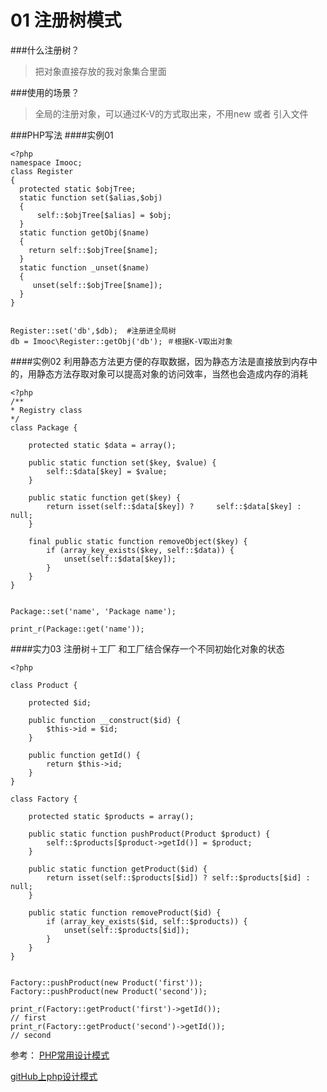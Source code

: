 # 01 注册树模式

###什么注册树？

>    把对象直接存放的我对象集合里面

###使用的场景？
 
>   全局的注册对象，可以通过K-V的方式取出来，不用new 或者 引入文件


###PHP写法
####实例01
```
<?php
namespace Imooc;
class Register
{
  protected static $objTree;
  static function set($alias,$obj)
  {
      self::$objTree[$alias] = $obj;
  }
  static function getObj($name)
  {
    return self::$objTree[$name];
  }
  static function _unset($name)
  {
     unset(self::$objTree[$name]);
  }
}


Register::set('db',$db);  #注册进全局树
db = Imooc\Register::getObj('db'); ＃根据K-V取出对象
```

####实例02
利用静态方法更方便的存取数据，因为静态方法是直接放到内存中的，用静态方法存取对象可以提高对象的访问效率，当然也会造成内存的消耗
```
<?php
/**
* Registry class
*/
class Package {
 
    protected static $data = array();
 
    public static function set($key, $value) {
        self::$data[$key] = $value;
    }
 
    public static function get($key) {
        return isset(self::$data[$key]) ?     self::$data[$key] : null;
    }
 
    final public static function removeObject($key) {
        if (array_key_exists($key, self::$data)) {
            unset(self::$data[$key]);
        }
    }
}
 
 
Package::set('name', 'Package name');
 
print_r(Package::get('name'));
```
####实力03 注册树＋工厂
和工厂结合保存一个不同初始化对象的状态 
```
<?php
 
class Product {
 
    protected $id;
 
    public function __construct($id) {
        $this->id = $id;
    }
 
    public function getId() {
        return $this->id;
    }
}
 
class Factory {
 
    protected static $products = array();
 
    public static function pushProduct(Product $product) {
        self::$products[$product->getId()] = $product;
    }
 
    public static function getProduct($id) {
        return isset(self::$products[$id]) ? self::$products[$id] : null;
    }
 
    public static function removeProduct($id) {
        if (array_key_exists($id, self::$products)) {
            unset(self::$products[$id]);
        }
    }
}
 
 
Factory::pushProduct(new Product('first'));
Factory::pushProduct(new Product('second'));
 
print_r(Factory::getProduct('first')->getId());
// first
print_r(Factory::getProduct('second')->getId());
// second

```

参考：
[PHP常用设计模式](http://www.admin10000.com/document/7115.html)

[gitHub上php设计模式](https://github.com/domnikl/DesignPatternsPHP)



